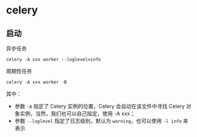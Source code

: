 # celery

## 启动

异步任务
```
celery -A xxx worker --loglevel=info
```

周期性任务
```
celery -A xxx worker -B
```

其中：

+ 参数 `-A` 指定了 Celery 实例的位置，Celery 会自动在该文件中寻找 Celery 对象实例，当然，我们也可以自己指定，使用 -A xxx；
+ 参数 `--loglevel` 指定了日志级别，默认为 `warning`，也可以使用 `-l info` 来表示

